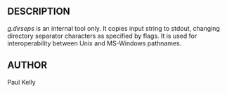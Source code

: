 
## DESCRIPTION

*g.dirseps* is an internal tool only. It copies input string
to stdout, changing directory separator characters as specified by flags.
It is used for interoperability between Unix and MS-Windows pathnames.

## AUTHOR

Paul Kelly
